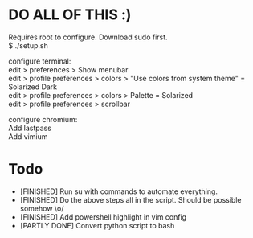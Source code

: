 # DO ALL OF THIS :)
Requires root to configure. Download sudo first.<br>
$ ./setup.sh

configure terminal:<br>
edit > preferences > Show menubar<br>
edit > profile preferences > colors > "Use colors from system theme" = Solarized Dark<br>
edit > profile preferences > colors > Palette = Solarized<br>
edit > profile preferences > scrollbar<br>

configure chromium:<br>
Add lastpass<br>
Add vimium<br>

# Todo 
* [FINISHED] Run su with commands to automate everything.
* [FINISHED] Do the above steps all in the script. Should be possible somehow \o/
* [FINISHED] Add powershell highlight in vim config
* [PARTLY DONE] Convert python script to bash

